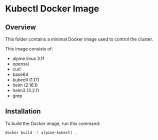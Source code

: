 # Kubectl Docker Image

## Overview

This folder contains a minimal Docker image used to control the cluster.

This image consists of:

- alpine linux 3.11
- openssl
- curl
- base64
- kubectl (1.17)
- helm (2.16.1)
- helm3 (3.2.1)
- grep

## Installation

To build the Docker image, run this command:

```bash
docker build -t alpine-kubectl .
```
